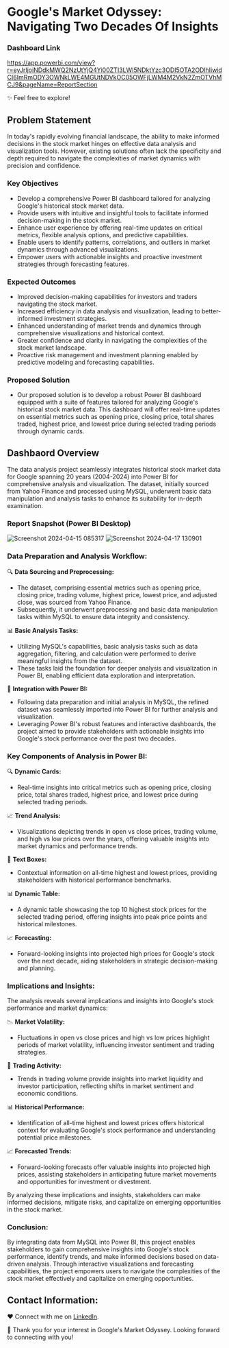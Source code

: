 # Google's Market Odyssey: Navigating Two Decades Of Insights

### Dashboard Link

https://app.powerbi.com/view?r=eyJrIjoiNDdkMWQ2NzUtYjQ4Yi00ZTI3LWI5NDktYzc3ODI5OTA2ODlhIiwidCI6ImRmODY3OWNkLWE4MGUtNDVkOC05OWFjLWM4M2VkN2ZmOTVhMCJ9&pageName=ReportSection

✨ Feel free to explore!

## Problem Statement

In today's rapidly evolving financial landscape, the ability to make informed decisions in the stock market hinges on effective data analysis and visualization tools. However, existing solutions often lack the specificity and depth required to navigate the complexities of market dynamics with precision and confidence.

### Key Objectives

- Develop a comprehensive Power BI dashboard tailored for analyzing Google's historical stock market data.
- Provide users with intuitive and insightful tools to facilitate informed decision-making in the stock market.
- Enhance user experience by offering real-time updates on critical metrics, flexible analysis options, and predictive capabilities.
 - Enable users to identify patterns, correlations, and outliers in market dynamics through advanced visualizations.
 - Empower users with actionable insights and proactive investment strategies through forecasting features.

### Expected Outcomes

- Improved decision-making capabilities for investors and traders navigating the stock market.
- Increased efficiency in data analysis and visualization, leading to better-informed investment strategies.
- Enhanced understanding of market trends and dynamics through comprehensive visualizations and historical context.
- Greater confidence and clarity in navigating the complexities of the stock market landscape.
- Proactive risk management and investment planning enabled by predictive modeling and forecasting capabilities.

### Proposed Solution

- Our proposed solution is to develop a robust Power BI dashboard equipped with a suite of features tailored for analyzing Google's historical stock market data. This dashboard will offer real-time updates on essential metrics such as opening price, closing price, total shares traded, highest price, and lowest price during selected trading periods through dynamic cards.

## Dashbaord Overview

The data analysis project seamlessly integrates historical stock market data for Google spanning 20 years (2004-2024) into Power BI for comprehensive analysis and visualization. The dataset, initially sourced from Yahoo Finance and processed using MySQL, underwent basic data manipulation and analysis tasks to enhance its suitability for in-depth examination.

### Report Snapshot (Power BI Desktop)

![Screenshot 2024-04-15 085317](https://github.com/Abhiram-TK/Google-Market-Odyssey/assets/158244906/fc4d9c9b-7cf8-428d-a3bc-0cefcb3b4791)
![Screenshot 2024-04-17 130901](https://github.com/Abhiram-TK/Google-Market-Odyssey/assets/158244906/17822e8c-00dc-46f1-9471-e13e8dc78589)

### Data Preparation and Analysis Workflow:

🔍 **Data Sourcing and Preprocessing:**
- The dataset, comprising essential metrics such as opening price, closing price, trading volume, highest price, lowest price, and adjusted close, was sourced from Yahoo Finance.
- Subsequently, it underwent preprocessing and basic data manipulation tasks within MySQL to ensure data integrity and consistency.

📊 **Basic Analysis Tasks:** 
- Utilizing MySQL's capabilities, basic analysis tasks such as data aggregation, filtering, and calculation were performed to derive meaningful insights from the dataset.
- These tasks laid the foundation for deeper analysis and visualization in Power BI, enabling efficient data exploration and interpretation.

🔄 **Integration with Power BI:**
- Following data preparation and initial analysis in MySQL, the refined dataset was seamlessly imported into Power BI for further analysis and visualization.
- Leveraging Power BI's robust features and interactive dashboards, the project aimed to provide stakeholders with actionable insights into Google's stock performance over the past two decades.

### Key Components of Analysis in Power BI:

🔍 **Dynamic Cards:** 
- Real-time insights into critical metrics such as opening price, closing price, total shares traded, highest price, and lowest price during selected trading periods.

📈 **Trend Analysis:** 
- Visualizations depicting trends in open vs close prices, trading volume, and high vs low prices over the years, offering valuable insights into market dynamics and performance trends.

📝 **Text Boxes:** 
- Contextual information on all-time highest and lowest prices, providing stakeholders with historical performance benchmarks.

📊 **Dynamic Table:** 
- A dynamic table showcasing the top 10 highest stock prices for the selected trading period, offering insights into peak price points and historical milestones.

📈 **Forecasting:** 
- Forward-looking insights into projected high prices for Google's stock over the next decade, aiding stakeholders in strategic decision-making and planning.

### Implications and Insights:

The analysis reveals several implications and insights into Google's stock performance and market dynamics:

📉 **Market Volatility:** 
- Fluctuations in open vs close prices and high vs low prices highlight periods of market volatility, influencing investor sentiment and trading strategies.

🔄 **Trading Activity:** 
- Trends in trading volume provide insights into market liquidity and investor participation, reflecting shifts in market sentiment and economic conditions.

📊 **Historical Performance:** 
- Identification of all-time highest and lowest prices offers historical context for evaluating Google's stock performance and understanding potential price milestones.

📈 **Forecasted Trends:** 
- Forward-looking forecasts offer valuable insights into projected high prices, assisting stakeholders in anticipating future market movements and opportunities for investment or divestment.

By analyzing these implications and insights, stakeholders can make informed decisions, mitigate risks, and capitalize on emerging opportunities in the stock market.

### Conclusion:

By integrating data from MySQL into Power BI, this project enables stakeholders to gain comprehensive insights into Google's stock performance, identify trends, and make informed decisions based on data-driven analysis. Through interactive visualizations and forecasting capabilities, the project empowers users to navigate the complexities of the stock market effectively and capitalize on emerging opportunities.

## Contact Information:

❤️ Connect with me on [LinkedIn](#insert_linkedin_profile_link_here). 

🌟 Thank you for your interest in Google's Market Odyssey. Looking forward to connecting with you!
